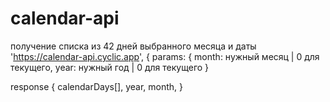 # calendar-api

получение списка из 42 дней выбранного месяца и даты
'https://calendar-api.cyclic.app', {
  params: {
    month: нужный месяц | 0 для текущего,
    year: нужный год | 0 для текущего
  }
  
 response {
  calendarDays[],
  year,
  month,
 }
